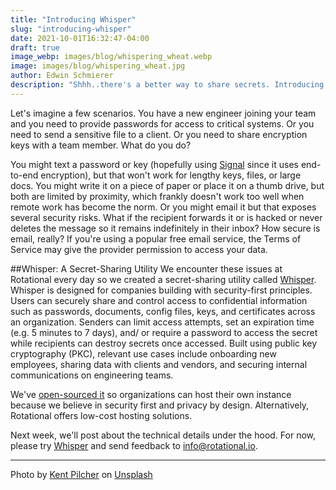 ```yaml
---
title: "Introducing Whisper"
slug: "introducing-whisper"
date: 2021-10-01T16:32:47-04:00
draft: true
image_webp: images/blog/whispering_wheat.webp
image: images/blog/whispering_wheat.jpg
author: Edwin Schmierer
description: "Shhh..there's a better way to share secrets. Introducing Whisper, our secret-sharing utility."
---
```

Let's imagine a few scenarios. You have a new engineer joining your team and you need to provide passwords for access to critical systems. Or you need to send a sensitive file to a client. Or you need to share encryption keys with a team member. What do you do?

You might text a password or key (hopefully using [Signal](https://signal.org/en/) since it uses end-to-end encryption), but that won't work for lengthy keys, files, or large docs. You might write it on a piece of paper or place it on a thumb drive, but both are limited by proximity, which frankly doesn't work too well when remote work has become the norm. Or you might email it but that exposes several security risks. What if the recipient forwards it or is hacked or never deletes the message so it remains indefinitely in their inbox? How secure is email, really? If you're using a popular free email service, the Terms of Service may give the provider permission to access your data.

##Whisper: A Secret-Sharing Utility
We encounter these issues at Rotational every day so we created a secret-sharing utility called [Whisper](https://whisper.rotational.dev/). Whisper is designed for companies building with security-first principles. Users can securely share and control access to confidential information such as passwords, documents, config files, keys, and certificates across an organization. Senders can limit access attempts, set an expiration time (e.g. 5 minutes to 7 days), and/ or require a password to access the secret while recipients can destroy secrets once accessed. Built using public key cryptography (PKC), relevant use cases include onboarding new employees, sharing data with clients and vendors, and securing internal communications on engineering teams.

We've [open-sourced it](https://github.com/rotationalio/whisper) so organizations can host their own instance because we believe in security first and privacy by design. Alternatively, Rotational offers low-cost hosting solutions.  

Next week, we'll post about the technical details under the hood. For now, please try [Whisper](https://whisper.rotational.dev/) and send feedback to [info@rotational.io](mailto:info@rotational.io).
***
Photo by <a href="https://unsplash.com/@kent_pilcher?utm_source=unsplash&utm_medium=referral&utm_content=creditCopyText">Kent Pilcher</a> on <a href="https://unsplash.com/s/photos/wind-blowing-on-wheat?utm_source=unsplash&utm_medium=referral&utm_content=creditCopyText">Unsplash</a>
